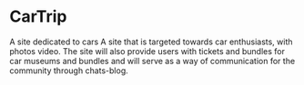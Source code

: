 # CarTrip
A site dedicated to cars
A site that is targeted towards car enthusiasts, with photos video. 
The site will also provide users with tickets and bundles for car museums and bundles and will serve as a way of communication for the community through chats-blog.
